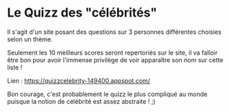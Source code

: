 # Le Quizz des "célébrités"

Il s'agit d'un site posant des questions sur 3 personnes différentes choisies selon un thème.

Seulement les 10 meilleurs scores seront repertoriés sur le site, il va falloir être bon pour avoir l'immense privilège de voir apparaître son nom sur cette liste !

Lien : https://quizzcelebrity-149400.appspot.com/

Bon courage, c'est probablement le quizz le plus compliqué au monde puisque la notion de célébrité est assez abstraite ! ;)